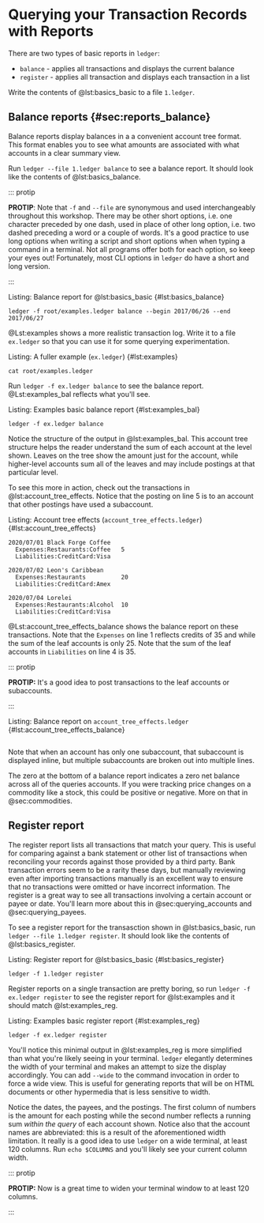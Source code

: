 # Querying your Transaction Records with Reports

There are two types of basic reports in `ledger`:

* `balance` - applies all transactions and displays the current balance
* `register` - applies all transaction and displays each transaction in a list

Write the contents of @lst:basics_basic to a file `1.ledger`.

## Balance reports {#sec:reports_balance}

Balance reports display balances in a a convenient account tree format.
This format enables you to see what amounts are associated with what accounts
in a clear summary view.

Run `ledger --file 1.ledger balance` to see a balance report.
It should look like the contents of @lst:basics_balance.

::: protip

**PROTIP**: Note that `-f` and `--file` are synonymous and used interchangeably throughout
this workshop.
There may be other short options, i.e. one character preceded by one dash, used in place of
other long option, i.e. two dashed preceding a word or a couple of words.
It's a good practice to use long options when writing a script and short
options when when typing a command in a terminal.
Not all programs offer both for each option, so keep your eyes out!
Fortunately, most CLI options in `ledger` do have a short and long version.

:::

Listing: Balance report for @lst:basics_basic {#lst:basics_balance}

```{pipe="sh"}
ledger -f root/examples.ledger balance --begin 2017/06/26 --end 2017/06/27
```

@Lst:examples shows a more realistic transaction log. Write it to a file
`ex.ledger` so that you can use it for some querying experimentation.

Listing: A fuller example (`ex.ledger`) {#lst:examples}

```{pipe="sh | ledger -f - print | tee ex.ledger"}
cat root/examples.ledger
```

Run `ledger -f ex.ledger balance` to see the balance report.
@Lst:examples_bal reflects what you'll see.

Listing: Examples basic balance report {#lst:examples_bal}
```{pipe="sh" }
ledger -f ex.ledger balance
```

Notice the structure of the output in @lst:examples_bal.
This account tree structure helps the reader understand the sum of each account
at the level shown. Leaves on the tree show the amount just for the account,
while higher-level accounts sum all of the leaves and may include postings at
that particular level.

To see this more in action, check out the transactions in
@lst:account_tree_effects. Notice that the posting on line 5 is to an account
that other postings have used a subaccount.

Listing: Account tree effects (`account_tree_effects.ledger`) {#lst:account_tree_effects}
```{.ledger pipe="tee account_tree_effects.ledger" .numberLines}
2020/07/01 Black Forge Coffee
  Expenses:Restaurants:Coffee   5
  Liabilities:CreditCard:Visa

2020/07/02 Leon's Caribbean
  Expenses:Restaurants          20
  Liabilities:CreditCard:Amex

2020/07/04 Lorelei
  Expenses:Restaurants:Alcohol  10
  Liabilities:CreditCard:Visa
```

@Lst:account_tree_effects_balance shows the balance report on these transactions.
Note that the `Expenses` on line 1 reflects credits of 35 and while the sum of the leaf
accounts is only 25. Note that the sum of the leaf accounts in `Liabilities` on
line 4 is 35.

::: protip

**PROTIP:** It's a good idea to post transactions to the leaf accounts or subaccounts.

:::

Listing: Balance report on `account_tree_effects.ledger` {#lst:account_tree_effects_balance}
```{pipe="ledger -f account_tree_effects.ledger bal" .numberLines}
```

Note that when an account has only one subaccount, that subaccount is displayed
inline, but multiple subaccounts are broken out into multiple lines.

The zero at the bottom of a balance report indicates a zero net balance across all of the queries accounts.
If you were tracking price changes on a commodity like a stock, this could be positive or negative.
More on that in @sec:commodities.

## Register report

The register report lists all transactions that match your query.
This is useful for comparing against a bank statement or other list of
transactions when reconciling your records against those provided by a third party.
Bank transaction errors seem to be a rarity these days, but manually reviewing
even after importing transactions manually is an excellent way to ensure that
no transactions were omitted or have incorrect information.
The register is a great way to see all transactions involving a certain account
or payee or date. You'll learn more about this in @sec:querying_accounts and @sec:querying_payees.

To see a register report for the transasction shown in @lst:basics_basic,
run `ledger --file 1.ledger register`.
It should look like the contents of @lst:basics_register.

Listing: Register report for @lst:basics_basic {#lst:basics_register}

```{pipe="sh"}
ledger -f 1.ledger register
```

Register reports on a single transaction are pretty boring, so
run `ledger -f ex.ledger register` to see the register report for @lst:examples
and it should match @lst:examples_reg.

Listing: Examples basic register report {#lst:examples_reg}
```{pipe="sh"}
ledger -f ex.ledger register
```

You'll notice this minimal output in @lst:examples_reg is more simplified than
what you're likely seeing in your terminal. `ledger` elegantly determines the
width of your terminal and makes an attempt to size the display accordingly.
You can add `--wide` to the command invocation in order to force a wide view.
This is useful for generating reports that will be on HTML documents or other
hypermedia that is less sensitive to width.

Notice the dates, the payees, and the postings. The first column of numbers is
the amount for each posting while the second number reflects a running sum
_within the query_ of each account shown. Notice also that the account names
are abbreviated: this is a result of the aforementioned width limitation.
It really is a good idea to use `ledger` on a wide terminal, at least 120
columns. Run `echo $COLUMNS` and you'll likely see your current column width.

::: protip

**PROTIP:** Now is a great time to widen your terminal window to at least 120 columns.

:::
